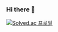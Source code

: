 ### Hi there 👋
[![Solved.ac 프로필](http://mazassumnida.wtf/api/v2/generate_badge?boj=sch030518)](https://solved.ac/sch030518)
<!--
**kimjiil/kimjiil** is a ✨ _special_ ✨ repository because its `README.md` (this file) appears on your GitHub profile.

Here are some ideas to get you started:

- 🔭 I’m currently working on ...
- 🌱 I’m currently learning ...
- 👯 I’m looking to collaborate on ...
- 🤔 I’m looking for help with ...
- 💬 Ask me about ...
- 📫 How to reach me: ...
- 😄 Pronouns: ...
- ⚡ Fun fact: ...
-->
